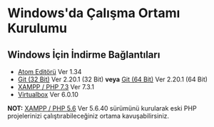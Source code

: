 # Windows'da Çalışma Ortamı Kurulumu

## Windows İçin İndirme Bağlantıları
- [Atom Editörü](https://github.com/atom/atom/releases/download/v1.34.0/atom-windows.zip) Ver 1.34
- [Git (32 Bit)](https://github.com/git-for-windows/git/releases/download/v2.20.1.windows.1/Git-2.20.1-32-bit.exe) Ver 2.20.1 (32 Bit) **veya** [Git (64 Bit)](https://github.com/git-for-windows/git/releases/download/v2.20.1.windows.1/Git-2.20.1-64-bit.exe) Ver 2.20.1 (64 Bit)
- [XAMPP / PHP 7.3](https://www.apachefriends.org/xampp-files/7.3.1/xampp-win32-7.3.1-0-VC15-installer.exe) Ver 7.3.1
- [Virtualbox](https://download.virtualbox.org/virtualbox/6.0.10/VirtualBox-6.0.10-132072-Win.exe) Ver 6.0.10


**NOT:** [XAMPP / PHP 5.6](https://www.apachefriends.org/xampp-files/5.6.40/xampp-win32-5.6.40-0-VC11-installer.exe) Ver 5.6.40 sürümünü kurularak eski PHP projelerinizi çalıştırabileceğiniz ortama kavuşabilirsiniz.
